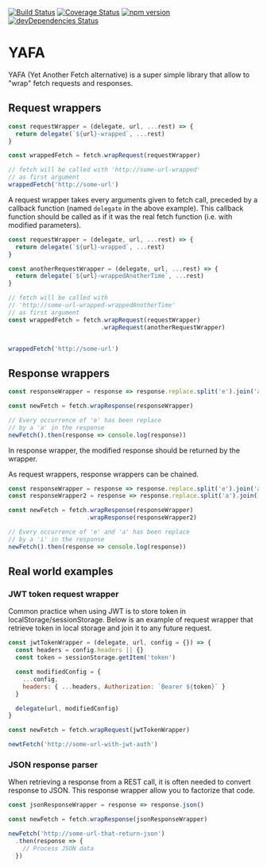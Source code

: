 [![Build Status](https://travis-ci.org/ptitFicus/YAFA.svg?branch=master)](https://travis-ci.org/ptitFicus/YAFA)
[![Coverage Status](https://coveralls.io/repos/github/ptitFicus/YAFA/badge.svg?branch=master)](https://coveralls.io/github/ptitFicus/YAFA?branch=master)
[![npm version](https://badge.fury.io/js/yafa.svg)](https://badge.fury.io/js/yafa)
[![devDependencies Status](https://david-dm.org/ptitFicus/YAFA/dev-status.svg)](https://david-dm.org/ptitFicus/YAFA?type=dev)
# YAFA
YAFA (Yet Another Fetch alternative) is a super simple library that allow to "wrap" fetch requests and responses.

## Request wrappers
```js
const requestWrapper = (delegate, url, ...rest) => {
  return delegate(`${url}-wrapped`, ...rest)
}

const wrappedFetch = fetch.wrapRequest(requestWrapper)

// fetch will be called with 'http://some-url-wrapped'
// as first argument
wrappedFetch('http://some-url')
```

A request wrapper takes every arguments given to fetch call, preceded by a callback function (named `delegate` in the above example). This callback function should be called as if it was the real fetch function (i.e. with modified parameters).


```js
const requestWrapper = (delegate, url, ...rest) => {
  return delegate(`${url}-wrapped`, ...rest)
}

const anotherRequestWrapper = (delegate, url, ...rest) => {
  return delegate(`${url}-wrappedAnotherTime`, ...rest)
}

// fetch will be called with
// 'http://some-url-wrapped-wrappedAnotherTime'
// as first argument
const wrappedFetch = fetch.wrapRequest(requestWrapper)
                          .wrapRequest(anotherRequestWrapper)


wrappedFetch('http://some-url')
```
## Response wrappers

```js
const responseWrapper = response => response.replace.split('e').join('a')

const newFetch = fetch.wrapResponse(responseWrapper)

// Every occurrence of 'e' has been replace
// by a 'a' in the response
newFetch().then(response => console.log(response))
```

In response wrapper, the modified response should be returned by the wrapper.

As request wrappers, response wrappers can be chained.

```js
const responseWrapper = response => response.replace.split('e').join('a')
const responseWrapper2 = response => response.replace.split('a').join('i')

const newFetch = fetch.wrapResponse(responseWrapper)
                      .wrapResponse(responseWrapper2)

// Every occurrence of 'e' and 'a' has been replace
// by a 'i' in the response
newFetch().then(response => console.log(response))
```

## Real world examples

### JWT token request wrapper

Common practice when using JWT is to store token in localStorage/sessionStorage.
Below is an example of request wrapper that retrieve token in local storage and join it to any future request.

```js
const jwtTokenWrapper = (delegate, url, config = {}) => {
  const headers = config.headers || {}
  const token = sessionStorage.getItem('token')

  const modifiedConfig = {
    ...config,
    headers: { ...headers, Authorization: `Bearer ${token}` }
  }

  delegate(url, modifiedConfig)
}

const newFetch = fetch.wrapRequest(jwtTokenWrapper)

newtFetch('http://some-url-with-jwt-auth')
```

### JSON response parser

When retrieving a response from a REST call, it is often needed to convert response to JSON.
This response wrapper allow you to factorize that code.

```js
const jsonResponseWrapper = response => response.json()

const newFetch = fetch.wrapResponse(jsonResponseWrapper)

newFetch('http://some-url-that-return-json')
  .then(response => {
    // Process JSON data
  })
```